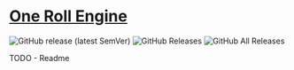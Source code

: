 # [One Roll Engine](https://foundryvtt.com/packages/one-roll-engine/)

![GitHub release (latest SemVer)](https://img.shields.io/github/v/release/itamarcu/one-roll-engine?style=for-the-badge) 
![GitHub Releases](https://img.shields.io/github/downloads/itamarcu/one-roll-engine/latest/total?style=for-the-badge) 
![GitHub All Releases](https://img.shields.io/github/downloads/itamarcu/one-roll-engine/total?style=for-the-badge&label=Downloads+total)  

TODO - Readme